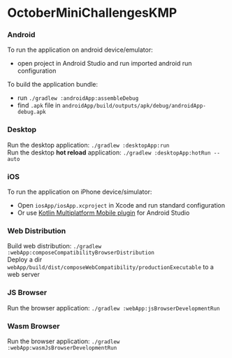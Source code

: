 # OctoberMiniChallengesKMP

### Android
To run the application on android device/emulator:  
 - open project in Android Studio and run imported android run configuration  

To build the application bundle:  
 - run `./gradlew :androidApp:assembleDebug`  
 - find `.apk` file in `androidApp/build/outputs/apk/debug/androidApp-debug.apk`  
    
### Desktop
Run the desktop application: `./gradlew :desktopApp:run`  
Run the desktop **hot reload** application: `./gradlew :desktopApp:hotRun --auto`  

### iOS
To run the application on iPhone device/simulator:  
 - Open `iosApp/iosApp.xcproject` in Xcode and run standard configuration  
 - Or use [Kotlin Multiplatform Mobile plugin](https://plugins.jetbrains.com/plugin/14936-kotlin-multiplatform-mobile) for Android Studio  

### Web Distribution
Build web distribution: `./gradlew :webApp:composeCompatibilityBrowserDistribution`  
Deploy a dir `webApp/build/dist/composeWebCompatibility/productionExecutable` to a web server  

### JS Browser
Run the browser application: `./gradlew :webApp:jsBrowserDevelopmentRun`  

### Wasm Browser
Run the browser application: `./gradlew :webApp:wasmJsBrowserDevelopmentRun`  

